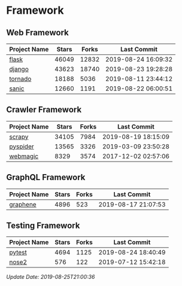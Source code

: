# Framework

## Web Framework

| Project Name | Stars | Forks | Last Commit |
| ------------ | ----- | ----- | ----------- |
| [flask](https://github.com/pallets/flask) | 46049 | 12832 | 2019-08-24 16:09:32 |
| [django](https://github.com/django/django) | 43623 | 18740 | 2019-08-23 19:28:28 |
| [tornado](https://github.com/tornadoweb/tornado) | 18188 | 5036 | 2019-08-11 23:44:12 |
| [sanic](https://github.com/huge-success/sanic) | 12660 | 1191 | 2019-08-22 06:00:51 |

## Crawler Framework

| Project Name | Stars | Forks | Last Commit |
| ------------ | ----- | ----- | ----------- |
| [scrapy](https://github.com/scrapy/scrapy) | 34105 | 7984 | 2019-08-19 18:15:09 |
| [pyspider](https://github.com/binux/pyspider) | 13565 | 3326 | 2019-03-09 23:50:28 |
| [webmagic](https://github.com/code4craft/webmagic) | 8329 | 3574 | 2017-12-02 02:57:06 |

## GraphQL Framework

| Project Name | Stars | Forks | Last Commit |
| ------------ | ----- | ----- | ----------- |
| [graphene](https://github.com/graphql-python/graphene) | 4896 | 523 | 2019-08-17 21:07:53 |

## Testing Framework

| Project Name | Stars | Forks | Last Commit |
| ------------ | ----- | ----- | ----------- |
| [pytest](https://github.com/pytest-dev/pytest) | 4694 | 1125 | 2019-08-24 18:40:49 |
| [nose2](https://github.com/nose-devs/nose2) | 576 | 122 | 2019-07-12 15:42:18 |

*Update Date: 2019-08-25T21:00:36*